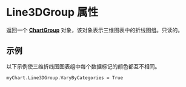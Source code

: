 
# Line3DGroup 属性

返回一个 **[ChartGroup](8a485a8c-e181-a039-60b9-a02c2c89b26e.md)** 对象，该对象表示三维图表中的折线图组。只读的。


## 示例

以下示例使三维折线图图表组中每个数据标记的颜色都互不相同。


```
myChart.Line3DGroup.VaryByCategories = True
```

